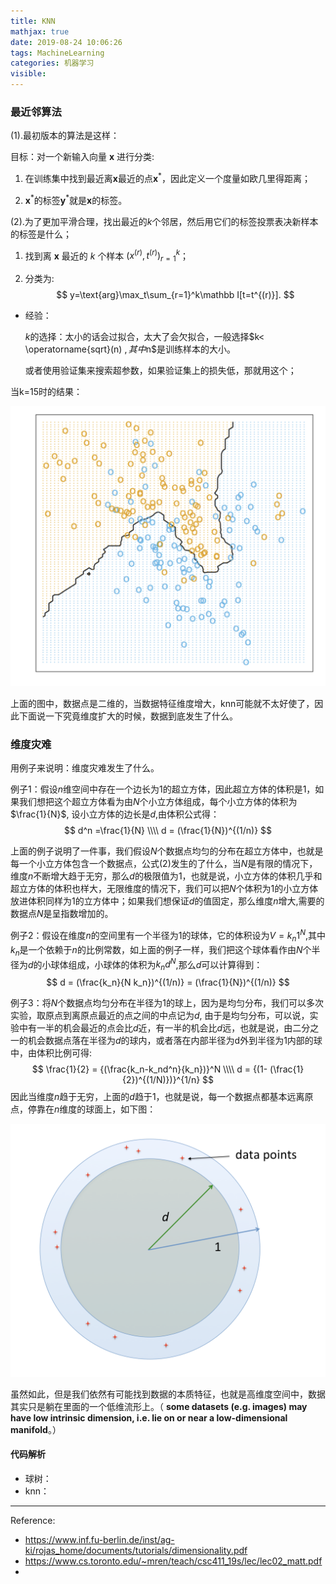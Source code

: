 ```yaml
---
title: KNN
mathjax: true
date: 2019-08-24 10:06:26
tags: MachineLearning
categories: 机器学习
visible:
---
```






### 最近邻算法



(1).最初版本的算法是这样：



目标：对一个新输入向量 $\mathbf{x}$ 进行分类:

1. 在训练集中找到最近离$\mathbf x$最近的点$\mathbf x^{\ast}$，因此定义一个度量如欧几里得距离；

2. $\mathbf x^{\ast}$的标签$\mathbf y^{\ast}$就是$\mathbf x$的标签。



(2).为了更加平滑合理，找出最近的$k$个邻居，然后用它们的标签投票表决新样本的标签是什么；

1. 找到离 $\mathbf x$ 最近的 $k$ 个样本 $(x^{(r)},t^{(r)})_{r=1}^k$；

2. 分类为:
   $$
   y=\text{arg}\max_t\sum_{r=1}^k\mathbb I[t=t^{(r)}].
   $$





* 经验：

  $k$的选择：太小的话会过拟合，太大了会欠拟合，一般选择$k< \operatorname{sqrt}(n) $,其中$n$是训练样本的大小。

  或者使用验证集来搜索超参数，如果验证集上的损失低，那就用这个；



当k=15时的结果：

![](KNN/knn15.png)

上面的图中，数据点是二维的，当数据特征维度增大，knn可能就不太好使了，因此下面说一下究竟维度扩大的时候，数据到底发生了什么。



### 维度灾难



用例子来说明：维度灾难发生了什么。



例子1：假设$n$维空间中存在一个边长为1的超立方体，因此超立方体的体积是1，如果我们想把这个超立方体看为由$N$个小立方体组成，每个小立方体的体积为$\frac{1}{N}$, 设小立方体的边长是$d$,由体积公式得：
$$
d^n =\frac{1}{N} \\\\
d = (\frac{1}{N})^{(1/n)}
$$


上面的例子说明了一件事，我们假设$N$个数据点均匀的分布在超立方体中，也就是每一个小立方体包含一个数据点，公式$(2)$发生的了什么，当$N$是有限的情况下，维度$n$不断增大趋于无穷，那么$d$的极限值为$1$，也就是说，小立方体的体积几乎和超立方体的体积也样大，无限维度的情况下，我们可以把$N$个体积为$1$的小立方体放进体积同样为1的立方体中；如果我们想保证$d$的值固定，那么维度$n$增大,需要的数据点$N$是呈指数增加的。



例子2：假设在维度$n$的空间里有一个半径为1的球体，它的体积设为$V=k_n1^N$,其中$k_n$是一个依赖于$n$的比例常数，如上面的例子一样，我们把这个球体看作由$N$个半径为$d$的小球体组成，小球体的体积为$k_nd^N$,那么$d$可以计算得到：
$$
d = (\frac{k_n}{N k_n})^{(1/n)} = (\frac{1}{N})^{(1/n)}
$$


例子3：将$N$个数据点均匀分布在半径为1的球上，因为是均匀分布，我们可以多次实验，取原点到离原点最近的点之间的中点记为$d$,  由于是均匀分布，可以说，实验中有一半的机会最近的点会比$d$近，有一半的机会比$d$远，也就是说，由二分之一的机会数据点落在半径为$d$的球内，或者落在内部半径为d外到半径为1内部的球中，由体积比例可得:
$$
\frac{1}{2} = {(\frac{k_n-k_nd^n}{k_n})}^N  \\\\
d = {(1- (\frac{1}{2})^{(1/N)})}^{1/n}
$$
因此当维度$n$趋于无穷，上面的$d$趋于$1$，也就是说，每一个数据点都基本远离原点，停靠在$n$维度的球面上，如下图：

![](KNN/curseODimension.png)



虽然如此，但是我们依然有可能找到数据的本质特征，也就是高维度空间中，数据其实只是躺在里面的一个低维流形上。（ **some datasets (e.g. images) may have low intrinsic dimension, i.e. lie on or near a low-dimensional manifold**。）



#### 代码解析

* 球树：
* knn：

-----

Reference:

* https://www.inf.fu-berlin.de/inst/ag-ki/rojas_home/documents/tutorials/dimensionality.pdf
* https://www.cs.toronto.edu/~mren/teach/csc411_19s/lec/lec02_matt.pdf
* 
